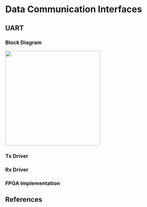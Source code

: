 # Data Communication Interfaces

## UART

### Block Diagram
<img src="https://user-images.githubusercontent.com/51496220/235600974-d7dd7bc6-1c2c-4c13-9061-2960e5777a80.png" width="300">


### Tx Driver


### Rx Driver


### FPGA Implementation


## References

